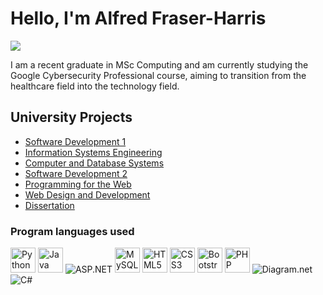 # Hello, I'm Alfred Fraser-Harris
<a href="https://www.linkedin.com/in/alfred-michinori-fraser-harris-1900a741/"><img src="https://img.shields.io/badge/-LinkedIn-0072b1?&style=for-the-badge&logo=linkedin&logoColor=white" /></a>

I am a recent graduate in MSc Computing and am currently studying the Google Cybersecurity Professional course, aiming to transition from the healthcare field into the technology field.

## University Projects
- <a href="https://github.com/alfredfh/software-development-1">Software Development 1</a>
- <a href="https://github.com/alfredfh/Information-Systems-Engineering">Information Systems Engineering</a>
- <a href="https://github.com/alfredfh/Computer-and-Database-Systems">Computer and Database Systems</a>
- <a href="https://github.com/alfredfh/Software-Development-2">Software Development 2</a>
- <a href="https://github.com/alfredfh/Programming-for-the-Web">Programming for the Web</a>
- <a href="https://github.com/alfredfh/Web-Design-and-Development">Web Design and Development</a>
- <a href="https://github.com/alfredfh/Masters-Dissertation">Dissertation</a>

### Program languages used

<img src="https://img.icons8.com/color/48/000000/python.png" alt="Python logo" width="40"/> <img src="https://img.icons8.com/color/48/000000/java-coffee-cup-logo.png" alt="Java logo" width="40"/> ![ASP.NET](https://img.shields.io/badge/ASP.NET-5C2D91?style=for-the-badge&logo=dotnet&logoColor=white) <img src="https://img.icons8.com/color/48/000000/mysql-logo.png" alt="MySQL logo" width="40"/>  <img src="https://img.icons8.com/color/48/000000/html-5.png" alt="HTML5 logo" width="40"/> <img src="https://img.icons8.com/color/48/000000/css3.png" alt="CSS3 logo" width="40"/> <img src="https://img.icons8.com/ios-filled/50/000000/bootstrap.png" alt="Bootstrap logo" width="40"/> <img src="https://img.icons8.com/color/48/000000/php.png" alt="PHP logo" width="40"/> ![Diagram.net](https://img.shields.io/badge/Diagram.net-00B2A9?style=for-the-badge&logo=diagram&logoColor=white) ![C#](https://img.shields.io/badge/C%23-239120?style=for-the-badge&logo=c-sharp&logoColor=white)












